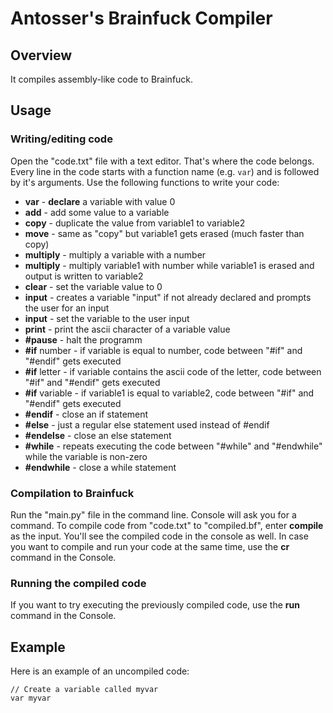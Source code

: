 # Antosser's Brainfuck Compiler
## Overview
It compiles assembly-like code to Brainfuck.

## Usage
### Writing/editing code
Open the "code.txt" file with a text editor. That's where the code belongs.  
Every line in the code starts with a function name (e.g. `var`) and is followed by it's arguments.
Use the following functions to write your code: 
- **var** <variable name> - **declare** a variable with value 0
- **add** <declared variable> <number> - add some value to a variable
- **copy** <variable1> <variable2> - duplicate the value from variable1 to variable2
- **move** <variable1> <variable2> - same as "copy" but variable1 gets erased (much faster than copy)
- **multiply** <variable> <number> - multiply a variable with a number
- **multiply** <variable1> <variable2> <number> - multiply variable1 with number while variable1 is erased and output is written to variable2
- **clear** <variable> - set the variable value to 0
- **input** - creates a variable "input" if not already declared and prompts the user for an input
- **input** <variable> - set the variable to the user input
- **print** <variable> - print the ascii character of a variable value
- **#pause** - halt the programm
- **#if** <variable> number <number> - if variable is equal to number, code between "#if" and "#endif" gets executed
- **#if** <variable> letter <letter> - if variable contains the ascii code of the letter, code between "#if" and "#endif" gets executed
- **#if** <variable1> variable <variable2> - if variable1 is equal to variable2, code between "#if" and "#endif" gets executed
- **#endif** - close an if statement
- **#else** - just a regular else statement used instead of #endif
- **#endelse** - close an else statement
- **#while** <variable> - repeats executing the code between "#while" and "#endwhile" while the variable is non-zero
- **#endwhile** - close a while statement

### Compilation to Brainfuck
Run the "main.py" file in the command line. Console will ask you for a command.
To compile code from "code.txt" to "compiled.bf", enter **compile** as the input.
You'll see the compiled code in the console as well.
In case you want to compile and run your code at the same time, use  the **cr** command in the Console.

### Running the compiled code
If you want to try executing the previously compiled code, use the **run** command in the Console.

## Example
Here is an example of an uncompiled code:
```
// Create a variable called myvar
var myvar
```
